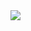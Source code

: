 <img align="right" src="https://github-readme-stats.vercel.app/api?username=wulintang&show_icons=true" />

